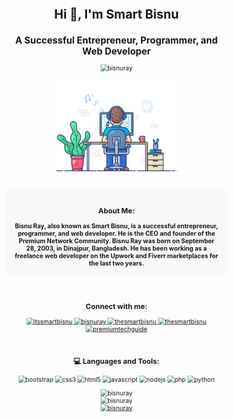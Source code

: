 <div align="center">
    <h1>Hi 👋, I'm Smart Bisnu</h1>
    <h2>A Successful Entrepreneur, Programmer, and Web Developer</h2>

<p align="center"> <img src="https://komarev.com/ghpvc/?username=bisnuray&label=Profile%20views&color=0e75b6&style=flat" alt="bisnuray" /> </p>

<p align="center">
    <img src="dev-working.gif" alt="smartdev" width="60%"/>
</p>
    <div style="background-color: #f8f9fa; padding: 20px; margin: 20px 0; border-radius: 10px;">
        <h3>About Me:</h3>
        <strong>Bisnu Ray, also known as Smart Bisnu, is a successful entrepreneur, programmer, and web developer. He is the CEO and founder of the Premium Network Community. Bisnu Ray was born on September 28, 2003, in Dinajpur, Bangladesh. He has been working as a freelance web developer on the Upwork and Fiverr marketplaces for the last two years.</strong>
    </div>
<br/>
<h3 align="center">Connect with me:</h3>
<p align="center">
    <a href="https://twitter.com/itssmartbisnu" target="blank">
        <img src="https://img.shields.io/badge/Twitter-1DA1F2?style=flat-square&logo=twitter&logoColor=white" alt="itssmartbisnu" />
    </a>
    <a href="https://linkedin.com/in/bisnuray" target="blank">
        <img src="https://img.shields.io/badge/LinkedIn-0077B5?style=flat-square&logo=linkedin&logoColor=white" alt="bisnuray" />
    </a>
    <a href="https://fb.com/thesmartbisnu" target="blank">
        <img src="https://img.shields.io/badge/Facebook-1877F2?style=flat-square&logo=facebook&logoColor=white" alt="thesmartbisnu" />
    </a>
    <a href="https://instagram.com/thesmartbisnu" target="blank">
        <img src="https://img.shields.io/badge/Instagram-E4405F?style=flat-square&logo=instagram&logoColor=white" alt="thesmartbisnu" />
    </a>
    <a href="https://www.youtube.com/c/premiumtechguide" target="blank">
        <img src="https://img.shields.io/badge/YouTube-FF0000?style=flat-square&logo=youtube&logoColor=white" alt="premiumtechguide" />
    </a>
</p>
<br/>
<div align="center">
    <h3>💻 Languages and Tools:</h3>
    <p>
        <img src="https://img.shields.io/badge/Bootstrap-7952B3?style=flat-square&logo=bootstrap&logoColor=white" alt="bootstrap" />
        <img src="https://img.shields.io/badge/CSS3-1572B6?style=flat-square&logo=css3&logoColor=white" alt="css3" />
        <img src="https://img.shields.io/badge/HTML5-E34F26?style=flat-square&logo=html5&logoColor=white" alt="html5" />
        <img src="https://img.shields.io/badge/JavaScript-F7DF1E?style=flat-square&logo=javascript&logoColor=black" alt="javascript" />
        <img src="https://img.shields.io/badge/Node.js-339933?style=flat-square&logo=nodedotjs&logoColor=white" alt="nodejs" />
        <img src="https://img.shields.io/badge/PHP-777BB4?style=flat-square&logo=php&logoColor=white" alt="php" />
        <img src="https://img.shields.io/badge/Python-3776AB?style=flat-square&logo=python&logoColor=white" alt="python" />
    </p>
</div>

<div align="center">
    <img src="https://github-readme-stats.vercel.app/api/top-langs?username=bisnuray&show_icons=true&theme=algolia&layout=compact" alt="bisnuray" />
</div>

<div align="center">
    <img src="https://github-readme-stats.vercel.app/api?username=bisnuray&show_icons=true&theme=algolia" alt="bisnuray" />
</div>

<div align="center">
    <a href="https://github.com/ryo-ma/github-profile-trophy">
        <img src="https://github-profile-trophy.vercel.app/?username=bisnuray&theme=onedark" alt="bisnuray" />
    </a>
</div>
